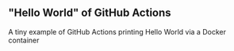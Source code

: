 ## "Hello World" of GitHub Actions
A tiny example of GitHub Actions printing Hello World via a Docker container
